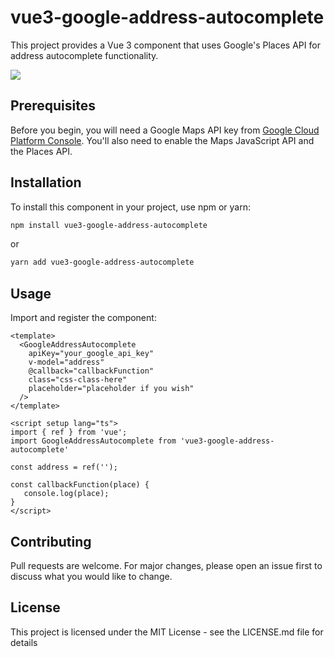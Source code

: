 # vue3-google-address-autocomplete

This project provides a Vue 3 component that uses Google's Places API for address autocomplete functionality.

![](https://media3.giphy.com/media/v1.Y2lkPTc5MGI3NjExaGIxY2hiNXlsamU3Znh1cmtzc2s0ZjJ6MGttbWhuenY1OWpodjRjYyZlcD12MV9pbnRlcm5hbF9naWZfYnlfaWQmY3Q9Zw/UJs16R6IG0f9WX9uDu/giphy.gif)

## Prerequisites

Before you begin, you will need a Google Maps API key from [Google Cloud Platform Console](https://console.cloud.google.com/). You'll also need to enable the Maps JavaScript API and the Places API.

## Installation

To install this component in your project, use npm or yarn:

```bash
npm install vue3-google-address-autocomplete
```

or

```bash
yarn add vue3-google-address-autocomplete
```

## Usage
Import and register the component:

```vue
<template>
  <GoogleAddressAutocomplete 
    apiKey="your_google_api_key"
    v-model="address"
    @callback="callbackFunction"    
    class="css-class-here"
    placeholder="placeholder if you wish"
  />
</template>

<script setup lang="ts">
import { ref } from 'vue';
import GoogleAddressAutocomplete from 'vue3-google-address-autocomplete'

const address = ref('');

const callbackFunction(place) {
   console.log(place);
}
</script>
```

## Contributing
Pull requests are welcome. For major changes, please open an issue first to discuss what you would like to change.

## License
This project is licensed under the MIT License - see the LICENSE.md file for details
